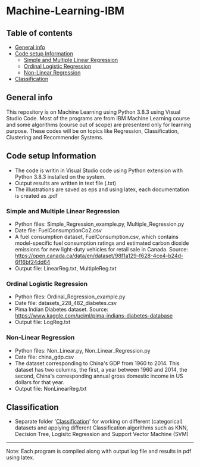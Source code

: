 # Machine-Learning-IBM
## Table of contents
* [General info](#general-info)
* [Code setup Information](#code-setup-information)
  * [Simple and Multiple Linear Regression](#simple-and-multiple-linear-regression)
  * [Ordinal Logistic Regression](#ordinal-logistic-regression)
  * [Non-Linear Regression](#non-linear-regression)
* [Classification](#classification)
## General info
This repository is on Machine Learning using Python 3.8.3 using Visual Studio Code. Most of the programs are from IBM Machine Learning course and some algorithms (course out of scope) are presenterd only for learning purpose. These codes will be on topics like Regression, Classification, Clustering and Recommender Systems. 

## Code setup Information

* The code is writin in Visual Studio code using Python extension with Python 3.8.3 installed on the system. 
* Output results are written in text file (.txt)
* The illustrations are saved as eps and using latex, each documentation is created as .pdf

### Simple and Multiple Linear Regression

* Python files: Simple_Regression_example.py, Multiple_Regression.py
* Date file: FuelConsumptionCo2.csv
* A fuel consumption dataset, FuelConsumption.csv, which contains model-specific fuel consumption ratings and estimated carbon dioxide emissions for new light-duty vehicles for retail sale in Canada. Source: https://open.canada.ca/data/en/dataset/98f1a129-f628-4ce4-b24d-6f16bf24dd64
* Output file: LinearReg.txt, MultipleReg.txt

### Ordinal Logistic Regression

* Python files: Ordinal_Regression_example.py
* Date file: datasets_228_482_diabetes.csv
* Pima Indian Diabetes dataset. Source: https://www.kaggle.com/uciml/pima-indians-diabetes-database
* Output file: LogReg.txt

### Non-Linear Regression

* Python files: Non_Linear.py, Non_Linear_Regression.py
* Date file: china_gdp.csv
* The dataset corresponding to China's GDP from 1960 to 2014. This dataset has two columns, the first, a year between 1960 and 2014, the second, China's corresponding annual gross domestic income in US dollars for that year. 
* Output file: NonLinearReg.txt


## Classification

* Separate folder '[Classification](#classification)' for working on different (categorical) datasets and applying different Classification algorithms such as KNN, Decision Tree, Logisitc Regression and Support Vector Machine (SVM)
------------------------------------------------------------------------------------------------
Note: Each program is compiled along with output log file and results in pdf using latex.
